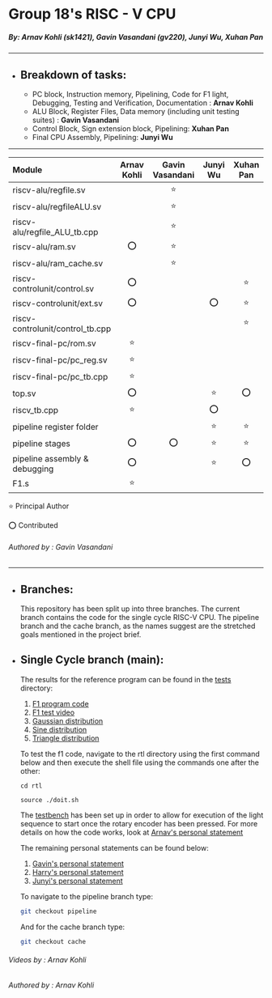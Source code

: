 # Group 18's RISC - V CPU
##### *By: Arnav Kohli (sk1421), Gavin Vasandani (gv220), Junyi Wu, Xuhan Pan*

---
- ## Breakdown of tasks:
    - PC block, Instruction memory, Pipelining, Code for F1 light, Debugging, Testing and Verification, Documentation : **Arnav Kohli**
    - ALU Block, Register Files, Data memory (including unit testing suites) : **Gavin Vasandani**
    - Control Block, Sign extension block, Pipelining: **Xuhan Pan**
    - Final CPU Assembly, Pipelining: **Junyi Wu**

---

|Module                              |Arnav Kohli    |Gavin Vasandani    |Junyi Wu   |Xuhan Pan  |
|:-----------------------------------|:-------------:|:-----------------:|:---------:|:---------:|
|riscv-alu/regfile.sv                |               |      :star:       |           |           |
|riscv-alu/regfileALU.sv             |               |      :star:       |           |           |
|riscv-alu/regfile_ALU_tb.cpp        |               |      :star:       |           |           |
|riscv-alu/ram.sv                    |      :o:      |      :star:       |           |           |
|riscv-alu/ram_cache.sv              |               |      :star:       |           |           |
|riscv-controlunit/control.sv        |      :o:      |                   |           |   :star:  |
|riscv-controlunit/ext.sv            |      :o:      |                   |   :o:     |   :star:  |
|riscv-controlunit/control_tb.cpp    |               |                   |           |   :star:  |
|riscv-final-pc/rom.sv               |     :star:    |                   |           |           |
|riscv-final-pc/pc_reg.sv            |     :star:    |                   |           |           |
|riscv-final-pc/pc_tb.cpp            |     :star:    |                   |           |           |
|top.sv                              |     :o:       |                   |   :star:  |    :o:    |
|riscv_tb.cpp                        |     :star:    |                   |   :o:     |           |
|pipeline register folder            |               |                   |   :star:  |   :star:  |
|pipeline stages                     |     :o:       |        :o:        |   :star:  |   :star:  |
|pipeline assembly & debugging       |     :o:       |                   |   :star:  |   :o:     |
|F1.s                                |     :star:    |                   |           |           |

:star: Principal Author

:o: Contributed

###### Authored by : Gavin Vasandani
---

- ## Branches:
  This repository has been split up into three branches. The current branch contains the code for the single cycle RISC-V CPU. The pipeline branch and the cache branch, as the names suggest are the stretched goals mentioned in the project brief.

- ## Single Cycle branch (main):
  The results for the reference program can be found in the [tests](tests/) directory:
  1. [F1 program code](tests/f1.s)
  2. [F1 test video](tests/sc-f1.mp4)
  3. [Gaussian distribution](tests/sc-gaussian.mp4)
  4. [Sine distribution](tests/sc-sine.mp4)
  5. [Triangle distribution](tests/sc-triangle.mp4)
    
    To test the f1 code, navigate to the rtl directory using the first command below and then execute the shell file using the commands one after the other:
     ```shell
     cd rtl

     source ./doit.sh
     ```
     The [testbench](rtl/riscv_tb.cpp) has been set up in order to allow for execution of the light sequence to start once the rotary encoder has been pressed. For more details on how the code works, look at [Arnav's personal statement](personal-statements/arnav.md)

    The remaining personal statements can be found below:
    1. [Gavin's personal statement](personal-statements/gavin.md)
    2. [Harry's personal statement](personal-statements/xuhan.md)
    3. [Junyi's personal statement](personal-statements/junyi.md)

  To navigate to the pipeline branch type:
  ```bash
  git checkout pipeline
  ```
  And for the cache branch type:
  ```bash
  git checkout cache
  ```


###### Videos by : Arnav Kohli
###### Authored by : Arnav Kohli


